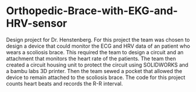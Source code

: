 # Orthopedic-Brace-with-EKG-and-HRV-sensor
Design project for Dr. Henstenberg.
For this project the team was chosen to design a device that could monitor the ECG and HRV data of an patient who wears a scoliosis brace. This required the team to design a circuit and an attachment that monitors the heart rate of the patients. The team then created a circuit housing unit to protect the circuit using SOLIDWORKS and a bambu labs 3D printer. Then the team sewed a pocket that allowed the device to remain attached to the scoliosis brace. The code for this project counts heart beats and records the R-R interval. 
